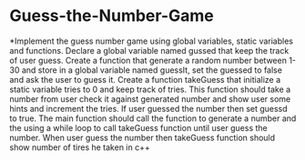 # Guess-the-Number-Game
*Implement the guess number game using global variables, static variables and functions. Declare a global variable named gussed that keep the track of user guess. Create a function that generate a random number between 1-30 and store in a global variable named guessIt, set the guessed to false and ask the user to guess it. Create a function takeGuess that initialize a static variable tries to 0 and keep track of tries. This function should take a number from user check it against generated number and show user some hints and increment the tries. If user guessed the number then set guessd to true. The main function should call the function to generate a number and the using a while loop to call takeGuess function until user guess the number. When user guess the number then takeGuess function should show number of tires he taken in c++
